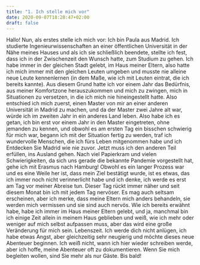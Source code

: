 ```yaml
---
title: "1. Ich stelle mich vor"
date: 2020-09-07T18:28:47+02:00
draft: false
---
```

Hallo! Nun, als erstes stelle ich mich vor: Ich bin Paula aus Madrid. Ich studierte Ingenieurwissenschaften an einer öffentlichen Universität in der Nähe meines Hauses und als ich sie schließlich beendete, stellte ich fest, dass ich in der Zwischenzeit den Wunsch hatte, zum Studium zu gehen. Ich habe immer in der gleichen Stadt gelebt, im Haus meiner Eltern, also hatte ich mich immer mit den gleichen Leuten umgeben und musste nie alleine neue Leute kennenlernen (in dem Maße, wie ich mit Leuten eintrat, die ich bereits kannte). Aus diesem Grund hatte ich vor einem Jahr das Bedürfnis, aus meiner Komfortzone herauszukommen und mich zu zwingen, mich in Situationen zu versetzen, in die ich mich nie hineingestellt hatte. Also entschied ich mich zuerst, einen Master von mir an einer anderen Universität in Madrid zu machen, und da der Master zwei Jahre alt war, würde ich im zweiten Jahr in ein anderes Land leben. Also habe ich es getan, ich bin erst vor einem Jahr in den Master eingetreten, ohne jemanden zu kennen, und obwohl es am ersten Tag ein bisschen schwierig für mich war, begann ich mit der Situation fertig zu werden, traf ich wundervolle Menschen, die ich fürs Leben mitgenommen habe und ich Entdecken Sie Madrid wie nie zuvor.
Jetzt muss ich den anderen Teil erfüllen, ins Ausland gehen. Nach viel Papierkram und vielen Schwierigkeiten, da sich uns gerade die bekannte Pandemie vorgestellt hat, gehe ich mit Erasmus nach Hamburg! Obwohl es ein langer Prozess war und es eine Weile her ist, dass mein Ziel bestätigt wurde, ist es etwas, das ich immer noch nicht verinnerlicht habe und ich denke, ich werde es erst am Tag vor meiner Abreise tun. Dieser Tag rückt immer näher und seit diesem Monat bin ich mit jedem Tag nervöser. Es mag auch seltsam erscheinen, aber ich merke, dass meine Eltern mich anders behandeln, sie werden mich vermissen und sie sind auch nervös. Wie ich bereits erwähnt habe, habe ich immer im Haus meiner Eltern gelebt, und ja, manchmal bin ich einige Zeit allein in meinem Haus geblieben und weiß, wie ich mehr oder weniger auf mich selbst aufpassen muss, aber das wird eine große Veränderung für mich sein. Lebenszeit. Ich werde dich nicht anlügen, ich habe etwas Angst, aber gleichzeitig sehr neugierig und möchte dieses neue Abenteuer beginnen.
Ich weiß nicht, wann ich hier wieder schreiben werde, aber ich hoffe, meine Abenteuer oft zu dokumentieren. Wenn Sie mich begleiten wollen, sind Sie mehr als nur Gäste.
Bis bald!
